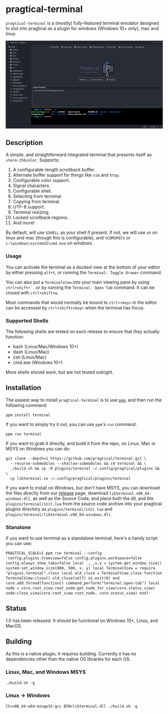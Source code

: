 # pragtical-terminal

`pragtical-terminal` is a (mostly) fully-featured terminal emulator designed to
slot into pragtical as a plugin for windows (Windows 10+ only), mac and linux.

![image](screenshots/preview.png)

## Description

A simple, and straightforward integrated terminal that presents itself as
`xterm-256color`. Supports:

1. A configurable-length scrollback buffer.
2. Alternate buffer support for things like `vim` and `htop`.
3. Configurable color support.
4. Signal characters.
5. Configurable shell.
6. Selecting from terminal.
7. Copying from terminal.
8. UTF-8 support.
9. Terminal resizing.
10. Locked scrollback regions.
11. And more!

By default, will use `$SHELL` as your shell if present. If not, we will use
`sh` on linux and mac (though this is configurable), and
`%COMSPEC%` or `c:\windows\system32\cmd.exe` on windows.

### Usage

You can activate the terminal as a docked view at the bottom of your editor by
either pressing `alt+t`, or running the `Terminal: Toggle Drawer` command.

You can also put a `TerminalView` into your main viewing pane by using ``ctrl+shift+` ``
or by running the `Terminal: Open Tab` command. It can be closed with `ctrl+shift+w`.

Most commands that would normally be bound to `ctrl+<key>` in the editor
can be accessed by `ctrl+shift+<key>` when the terminal has focus.

### Supported Shells

The following shells are tested on each release to ensure that they actually
function:

* bash (Linux/Mac/Windows 10+)
* dash (Linux/Mac)
* zsh (Linux/Mac)
* cmd.exe (Windows 10+)

More shells should work, but are not tested outright.

## Installation

The easiest way to install `pragtical-terminal` is to use
[`ppm`](https://github.com/pragtical/plugin-manager), and then run the
following command:

```
ppm install terminal
```

If you want to simply try it out, you can use `ppm`'s `run` command:

```
ppm run terminal
```

If you want to grab it directly, and build it from the repo, on Linux, Mac
or MSYS on Windows you can do:

```
git clone --depth=1 https://github.com/pragtical/terminal.git \
  --recurse-submodules --shallow-submodules && cd terminal && \
  ./build.sh && cp -R plugins/terminal ~/.config/pragtical/plugins && \
  cp libterminal.so ~/.config/pragtical/plugins/terminal
```

If you want to install on Windows, but don't have MSYS, you can download
the files directly from our [release](https://github.com/pragtical/terminal/releases/tag/latest)
page, download `libterminal.x86_64-windows.dll`, as well as the Source Code,
and place both the dll, and the `plugins/terminal/init.lua` from the source
code archive into your pragtical plugins directory as `plugins/terminal/init.lua`
and `plugins/terminal/libterminal.x86_64-windows.dll`.

### Stanalone

If you want to use terminal as a standalone terminal, here's a handy script you can use:

```
PRAGTICAL_SCALE=1 ppm run terminal --config 'config.plugins.treeview=false config.plugins.workspace=false config.always_show_tabs=false local _,_,x,y = system.get_window_size() system.set_window_size(800, 500, x, y) local TerminalView = require "plugins.terminal".class local old_close = TerminalView.close function TerminalView:close() old_close(self) os.exit(0) end core.add_thread(function() command.perform("terminal:open-tab") local node = core.root_view.root_node:get_node_for_view(core.status_view) node:close_view(core.root_view.root_node, core.status_view) end)'
```

## Status

1.0 has been released. It should be functional on Windows 10+, Linux, and
MacOS.

## Building

As this is a native plugin, it requires building. Currently it has no
dependencies other than the native OS libraries for each OS.

### Linux, Mac, and Windows MSYS

```
./build.sh -g
```

### Linux -> Windows

```
CC=x86_64-w64-mingw32-gcc BIN=libterminal.dll ./build.sh -g
```
